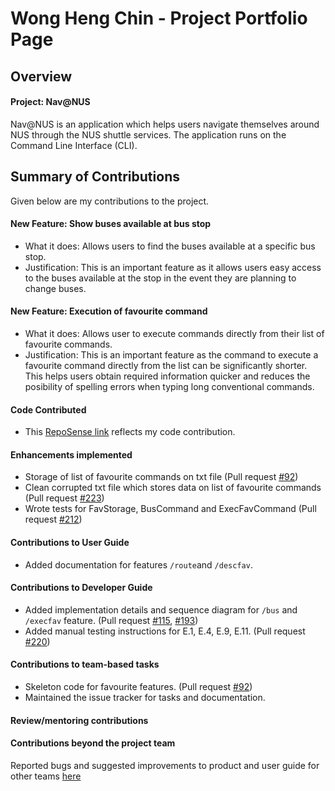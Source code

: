 # Wong Heng Chin - Project Portfolio Page

## Overview
#### Project: Nav@NUS
Nav@NUS is an application which helps users navigate themselves around NUS through the NUS shuttle services. The application runs on the Command Line Interface (CLI).

## Summary of Contributions
Given below are my contributions to the project.

#### New Feature: Show buses available at bus stop
 * What it does: Allows users to find the buses available at a specific bus stop.
 * Justification: This is an important feature as it allows users easy access to the buses available at the stop in the event they are planning to change buses.
 
#### New Feature: Execution of favourite command
 * What it does: Allows user to execute commands directly from their list of favourite commands.
 * Justification: This is an important feature as the command to execute a favourite command directly from the list can be significantly shorter. This helps users obtain required information quicker and reduces the posibility of spelling errors when typing long conventional commands.


#### Code Contributed
* This [RepoSense link](https://nus-cs2113-ay2021s1.github.io/tp-dashboard/#breakdown=true&search=ethanwong2212&sort=groupTitle&sortWithin=title&since=2020-09-27&timeframe=commit&mergegroup=&groupSelect=groupByRepos&checkedFileTypes=docs~functional-code~test-code~other) 
reflects my code contribution.

#### Enhancements implemented   
* Storage of list of favourite commands on txt file (Pull request [\#92](https://github.com/AY2021S1-CS2113T-F14-3/tp/pull/92))
* Clean corrupted txt file which stores data on list of favourite commands (Pull request [\#223](https://github.com/AY2021S1-CS2113T-F14-3/tp/pull/223))
* Wrote tests for FavStorage, BusCommand and ExecFavCommand (Pull request [\#212](https://github.com/AY2021S1-CS2113T-F14-3/tp/pull/212))

#### Contributions to User Guide
* Added documentation for features `/route`and `/descfav`. 

#### Contributions to Developer Guide
* Added implementation details and sequence diagram for `/bus` and `/execfav` feature. (Pull request [\#115](https://github.com/AY2021S1-CS2113T-F14-3/tp/pull/115), [\#193](https://github.com/AY2021S1-CS2113T-F14-3/tp/pull/193))
* Added manual testing instructions for E.1, E.4, E.9, E.11. (Pull request [\#220](https://github.com/AY2021S1-CS2113T-F14-3/tp/pull/220))


#### Contributions to team-based tasks 
* Skeleton code for favourite features. (Pull request [\#92](https://github.com/AY2021S1-CS2113T-F14-3/tp/pull/92))
* Maintained the issue tracker for tasks and documentation.

#### Review/mentoring contributions

#### Contributions beyond the project team
Reported bugs and suggested improvements to product and user guide for other teams [here](https://github.com/EthanWong2212/ped/issues)
